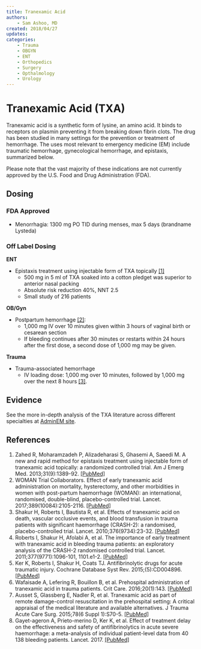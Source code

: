 ```yaml
---
title: Tranexamic Acid
authors:
    - Sam Ashoo, MD
created: 2018/04/27
updates:
categories:
    - Trauma
    - OBGYN
    - ENT
    - Orthopedics
    - Surgery
    - Opthalmology
    - Urology
---
```


# Tranexamic Acid (TXA)

Tranexamic acid is a synthetic form of lysine, an amino acid. It binds to receptors on plasmin preventing it from breaking down fibrin clots. The drug has been studied in many settings for the prevention or treatment of hemorrhage. The uses most relevant to emergency medicine (EM) include traumatic hemorrhage, gynecological hemorrhage, and epistaxis, summarized below. 

Please note that the vast majority of these indications are not currently approved by the U.S. Food and Drug Administration (FDA).

## Dosing

### FDA Approved

- Menorrhagia: 1300 mg PO TID during menses, max 5 days (brandname Lysteda)

### Off Label Dosing

**ENT**

- Epistaxis treatment using injectable form of TXA topically [[1]](https://www.ncbi.nlm.nih.gov/pubmed/23911102)
  - 500 mg in 5 ml of TXA soaked into a cotton pledget was superior to anterior nasal packing
  - Absolute risk reduction 40%, NNT 2.5
  - Small study of 216 patients

**OB/Gyn**

- Postpartum hemorrhage [[2]](https://www.ncbi.nlm.nih.gov/pmc/articles/PMC5446563/): 
  - 1,000 mg IV over 10 minutes given within 3 hours of vaginal birth or cesarean section
  - If bleeding continues after 30 minutes or restarts within 24 hours after the first dose, a second dose of 1,000 mg may be given.

**Trauma**

- Trauma-associated hemorrhage
  - IV loading dose: 1,000 mg over 10 minutes, followed by 1,000 mg over the next 8 hours [[3]](https://www.ncbi.nlm.nih.gov/pubmed?term=20554319).

## Evidence

See the more in-depth analysis of the TXA literature across different specialties at [AdminEM site](https://admin-em.com/samsnotes/tranexamic-acid-txa/). 

## References

1. Zahed R, Moharamzadeh P, Alizadeharasi S, Ghasemi A, Saeedi M. A new and rapid method for epistaxis treatment using injectable form of tranexamic acid topically: a randomized controlled trial. Am J Emerg Med. 2013;31(9):1389-92. [[PubMed]](https://www.ncbi.nlm.nih.gov/pubmed/23911102)
2. WOMAN Trial Collaborators. Effect of early tranexamic acid administration on mortality, hysterectomy, and other morbidities in women with post-partum haemorrhage (WOMAN): an international, randomised, double-blind, placebo-controlled trial. Lancet. 2017;389(10084):2105-2116. [[PubMed]](https://www.ncbi.nlm.nih.gov/pmc/articles/PMC5446563/)
3. Shakur H, Roberts I, Bautista R, et al. Effects of tranexamic acid on death, vascular occlusive events, and blood transfusion in trauma patients with significant haemorrhage (CRASH-2): a randomised, placebo-controlled trial. Lancet. 2010;376(9734):23-32. [[PubMed]](https://www.ncbi.nlm.nih.gov/pubmed?term=20554319)
4. Roberts I, Shakur H, Afolabi A, et al. The importance of early treatment with tranexamic acid in bleeding trauma patients: an exploratory analysis of the CRASH-2 randomised controlled trial. Lancet. 2011;377(9771):1096-101, 1101.e1-2. [[PubMed]](https://www.ncbi.nlm.nih.gov/pubmed?term=21439633)
5. Ker K, Roberts I, Shakur H, Coats TJ. Antifibrinolytic drugs for acute traumatic injury. Cochrane Database Syst Rev. 2015;(5):CD004896. [[PubMed]](https://www.ncbi.nlm.nih.gov/pubmed/?term=25956410)
6. Wafaisade A, Lefering R, Bouillon B, et al. Prehospital administration of tranexamic acid in trauma patients. Crit Care. 2016;20(1):143. [[PubMed]](https://www.ncbi.nlm.nih.gov/pubmed?term=27176727)
7. Ausset S, Glassberg E, Nadler R, et al. Tranexamic acid as part of remote damage-control resuscitation in the prehospital setting: A critical appraisal of the medical literature and available alternatives. J Trauma Acute Care Surg. 2015;78(6 Suppl 1):S70-5. [[PubMed]](https://www.ncbi.nlm.nih.gov/pubmed?term=26002268)
8. Gayet-ageron A, Prieto-merino D, Ker K, et al. Effect of treatment delay on the effectiveness and safety of antifibrinolytics in acute severe haemorrhage: a meta-analysis of individual patient-level data from 40 138 bleeding patients. Lancet. 2017. [[PubMed]](https://www.ncbi.nlm.nih.gov/pmc/articles/PMC5773762/)

